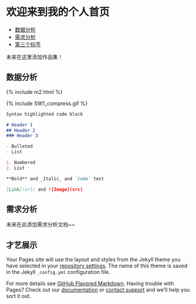 # 欢迎来到我的个人首页


- [数据分析](#数据分析)
- [需求分析](#需求分析)
- [第三个标签](#才艺展示)


未来在这里添加作品集！


## 数据分析


{% include m2.html %}


{% include SW1_compress.gif %}


```markdown
Syntax highlighted code block

# Header 1
## Header 2
### Header 3

- Bulleted
- List

1. Numbered
2. List

**Bold** and _Italic_ and `Code` text

[Link](url) and ![Image](src)
```



## 需求分析

未来在此添加需求分析文档~~
## 才艺展示
Your Pages site will use the layout and styles from the Jekyll theme you have selected in your [repository settings](https://github.com/JuniorChi/myblog.github.io/settings/pages). The name of this theme is saved in the Jekyll `_config.yml` configuration file.


For more details see [GitHub Flavored Markdown](https://guides.github.com/features/mastering-markdown/).
Having trouble with Pages? Check out our [documentation](https://docs.github.com/categories/github-pages-basics/) or [contact support](https://support.github.com/contact) and we’ll help you sort it out.
